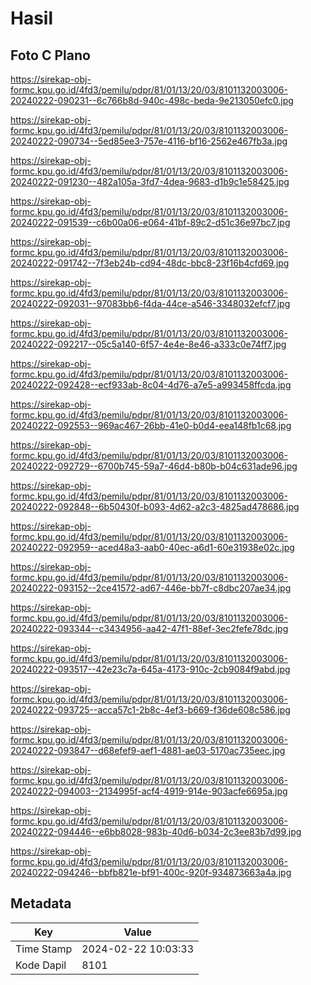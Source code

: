 # Hasil

## Foto C Plano

https://sirekap-obj-formc.kpu.go.id/4fd3/pemilu/pdpr/81/01/13/20/03/8101132003006-20240222-090231--6c766b8d-940c-498c-beda-9e213050efc0.jpg

https://sirekap-obj-formc.kpu.go.id/4fd3/pemilu/pdpr/81/01/13/20/03/8101132003006-20240222-090734--5ed85ee3-757e-4116-bf16-2562e467fb3a.jpg

https://sirekap-obj-formc.kpu.go.id/4fd3/pemilu/pdpr/81/01/13/20/03/8101132003006-20240222-091230--482a105a-3fd7-4dea-9683-d1b9c1e58425.jpg

https://sirekap-obj-formc.kpu.go.id/4fd3/pemilu/pdpr/81/01/13/20/03/8101132003006-20240222-091539--c6b00a06-e064-41bf-89c2-d51c36e97bc7.jpg

https://sirekap-obj-formc.kpu.go.id/4fd3/pemilu/pdpr/81/01/13/20/03/8101132003006-20240222-091742--7f3eb24b-cd94-48dc-bbc8-23f16b4cfd69.jpg

https://sirekap-obj-formc.kpu.go.id/4fd3/pemilu/pdpr/81/01/13/20/03/8101132003006-20240222-092031--97083bb6-f4da-44ce-a546-3348032efcf7.jpg

https://sirekap-obj-formc.kpu.go.id/4fd3/pemilu/pdpr/81/01/13/20/03/8101132003006-20240222-092217--05c5a140-6f57-4e4e-8e46-a333c0e74ff7.jpg

https://sirekap-obj-formc.kpu.go.id/4fd3/pemilu/pdpr/81/01/13/20/03/8101132003006-20240222-092428--ecf933ab-8c04-4d76-a7e5-a993458ffcda.jpg

https://sirekap-obj-formc.kpu.go.id/4fd3/pemilu/pdpr/81/01/13/20/03/8101132003006-20240222-092553--969ac467-26bb-41e0-b0d4-eea148fb1c68.jpg

https://sirekap-obj-formc.kpu.go.id/4fd3/pemilu/pdpr/81/01/13/20/03/8101132003006-20240222-092729--6700b745-59a7-46d4-b80b-b04c631ade96.jpg

https://sirekap-obj-formc.kpu.go.id/4fd3/pemilu/pdpr/81/01/13/20/03/8101132003006-20240222-092848--6b50430f-b093-4d62-a2c3-4825ad478686.jpg

https://sirekap-obj-formc.kpu.go.id/4fd3/pemilu/pdpr/81/01/13/20/03/8101132003006-20240222-092959--aced48a3-aab0-40ec-a6d1-60e31938e02c.jpg

https://sirekap-obj-formc.kpu.go.id/4fd3/pemilu/pdpr/81/01/13/20/03/8101132003006-20240222-093152--2ce41572-ad67-446e-bb7f-c8dbc207ae34.jpg

https://sirekap-obj-formc.kpu.go.id/4fd3/pemilu/pdpr/81/01/13/20/03/8101132003006-20240222-093344--c3434956-aa42-47f1-88ef-3ec2fefe78dc.jpg

https://sirekap-obj-formc.kpu.go.id/4fd3/pemilu/pdpr/81/01/13/20/03/8101132003006-20240222-093517--42e23c7a-645a-4173-910c-2cb9084f9abd.jpg

https://sirekap-obj-formc.kpu.go.id/4fd3/pemilu/pdpr/81/01/13/20/03/8101132003006-20240222-093725--acca57c1-2b8c-4ef3-b669-f36de608c586.jpg

https://sirekap-obj-formc.kpu.go.id/4fd3/pemilu/pdpr/81/01/13/20/03/8101132003006-20240222-093847--d68efef9-aef1-4881-ae03-5170ac735eec.jpg

https://sirekap-obj-formc.kpu.go.id/4fd3/pemilu/pdpr/81/01/13/20/03/8101132003006-20240222-094003--2134995f-acf4-4919-914e-903acfe6695a.jpg

https://sirekap-obj-formc.kpu.go.id/4fd3/pemilu/pdpr/81/01/13/20/03/8101132003006-20240222-094446--e6bb8028-983b-40d6-b034-2c3ee83b7d99.jpg

https://sirekap-obj-formc.kpu.go.id/4fd3/pemilu/pdpr/81/01/13/20/03/8101132003006-20240222-094246--bbfb821e-bf91-400c-920f-934873663a4a.jpg


## Metadata

| Key        | Value               |
| ---------- | ------------------- |
| Time Stamp | 2024-02-22 10:03:33 |
| Kode Dapil | 8101                |



